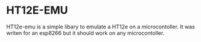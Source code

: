 # HT12E-EMU
HT12e-emu is a simple libary to emulate a HT12e on a microcontoller. It was writen for an esp8266 but it should work on any microcontoller. 

